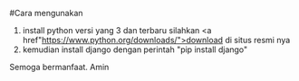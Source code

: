 #Cara mengunakan
1. install python versi yang 3 dan terbaru silahkan <a href"https://www.python.org/downloads/">download<a> di situs resmi nya
2. kemudian install django dengan perintah "pip install django"

Semoga bermanfaat. Amin